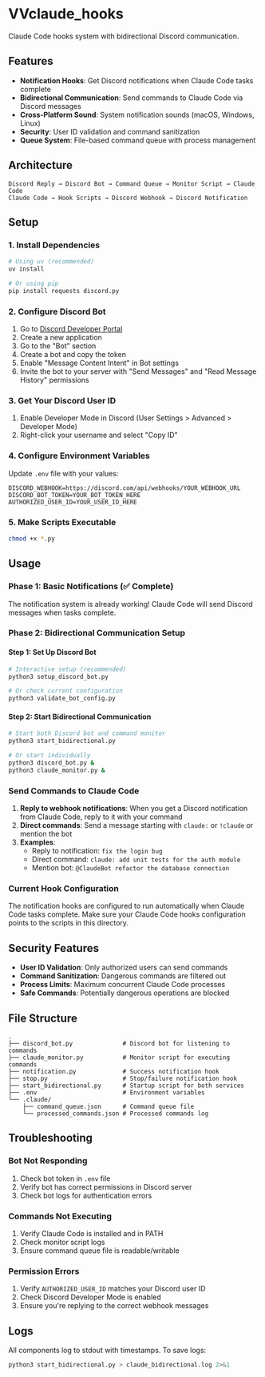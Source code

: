# VVclaude_hooks

Claude Code hooks system with bidirectional Discord communication.

## Features

- **Notification Hooks**: Get Discord notifications when Claude Code tasks complete
- **Bidirectional Communication**: Send commands to Claude Code via Discord messages
- **Cross-Platform Sound**: System notification sounds (macOS, Windows, Linux)
- **Security**: User ID validation and command sanitization
- **Queue System**: File-based command queue with process management

## Architecture

```
Discord Reply → Discord Bot → Command Queue → Monitor Script → Claude Code
Claude Code → Hook Scripts → Discord Webhook → Discord Notification
```

## Setup

### 1. Install Dependencies

```bash
# Using uv (recommended)
uv install

# Or using pip
pip install requests discord.py
```

### 2. Configure Discord Bot

1. Go to [Discord Developer Portal](https://discord.com/developers/applications)
2. Create a new application
3. Go to the "Bot" section
4. Create a bot and copy the token
5. Enable "Message Content Intent" in Bot settings
6. Invite the bot to your server with "Send Messages" and "Read Message History" permissions

### 3. Get Your Discord User ID

1. Enable Developer Mode in Discord (User Settings > Advanced > Developer Mode)
2. Right-click your username and select "Copy ID"

### 4. Configure Environment Variables

Update `.env` file with your values:

```env
DISCORD_WEBHOOK=https://discord.com/api/webhooks/YOUR_WEBHOOK_URL
DISCORD_BOT_TOKEN=YOUR_BOT_TOKEN_HERE
AUTHORIZED_USER_ID=YOUR_USER_ID_HERE
```

### 5. Make Scripts Executable

```bash
chmod +x *.py
```

## Usage

### Phase 1: Basic Notifications (✅ Complete)

The notification system is already working! Claude Code will send Discord messages when tasks complete.

### Phase 2: Bidirectional Communication Setup

#### Step 1: Set Up Discord Bot
```bash
# Interactive setup (recommended)
python3 setup_discord_bot.py

# Or check current configuration
python3 validate_bot_config.py
```

#### Step 2: Start Bidirectional Communication
```bash
# Start both Discord bot and command monitor
python3 start_bidirectional.py

# Or start individually
python3 discord_bot.py &
python3 claude_monitor.py &
```

### Send Commands to Claude Code

1. **Reply to webhook notifications**: When you get a Discord notification from Claude Code, reply to it with your command
2. **Direct commands**: Send a message starting with `claude:` or `!claude` or mention the bot
3. **Examples**:
   - Reply to notification: `fix the login bug`
   - Direct command: `claude: add unit tests for the auth module`
   - Mention bot: `@ClaudeBot refactor the database connection`

### Current Hook Configuration

The notification hooks are configured to run automatically when Claude Code tasks complete. Make sure your Claude Code hooks configuration points to the scripts in this directory.

## Security Features

- **User ID Validation**: Only authorized users can send commands
- **Command Sanitization**: Dangerous commands are filtered out
- **Process Limits**: Maximum concurrent Claude Code processes
- **Safe Commands**: Potentially dangerous operations are blocked

## File Structure

```
.
├── discord_bot.py              # Discord bot for listening to commands
├── claude_monitor.py           # Monitor script for executing commands
├── notification.py             # Success notification hook
├── stop.py                     # Stop/failure notification hook
├── start_bidirectional.py      # Startup script for both services
├── .env                        # Environment variables
└── .claude/
    ├── command_queue.json      # Command queue file
    └── processed_commands.json # Processed commands log
```

## Troubleshooting

### Bot Not Responding

1. Check bot token in `.env` file
2. Verify bot has correct permissions in Discord server
3. Check bot logs for authentication errors

### Commands Not Executing

1. Verify Claude Code is installed and in PATH
2. Check monitor script logs
3. Ensure command queue file is readable/writable

### Permission Errors

1. Verify `AUTHORIZED_USER_ID` matches your Discord user ID
2. Check Discord Developer Mode is enabled
3. Ensure you're replying to the correct webhook messages

## Logs

All components log to stdout with timestamps. To save logs:

```bash
python3 start_bidirectional.py > claude_bidirectional.log 2>&1
```
